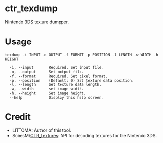 # ctr_texdump
Nintendo 3DS texture dumpper.

# Usage
```
texdump -i INPUT -o OUTPUT -f FORMAT -p POSITION -l LENGTH -w WIDTH -h HEIGHT

  -i, --input       Required. Set input file.
  -o, --output      Set output file.
  -f, --format      Required. Set pixel format.
  -p, --position    (Default: 0) Set texture data position.
  -l, --length      Set texture data length.
  -w, --width       set image width.
  -h, --height      Set image height.
  --help            Display this help screen.
```

# Credit
* LITTOMA: Author of this tool.
* SciresM/[CTR_Textures](https://github.com/SciresM/CTR_Textures): API for decoding textures for the Nintendo 3DS.
